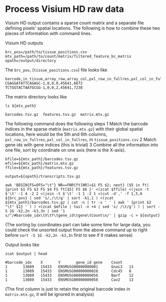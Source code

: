 # Process Visium HD raw data

Visium HD output contains a sparse count matrix and a separate file defining pixels' spatial locations. The following is how to combine these two pieces of information with command lines.

Visium HD outputs
```
brc_pos=/path/to/tissue_positions.csv
mtx_path=/path/to/count/matrix/filtered_feature_bc_matrix
opath=/output/directory
```

The `brc_pos`, (`tissue_positions.csv`) file looks like
```
barcode,in_tissue,array_row,array_col,pxl_row_in_fullres,pxl_col_in_fullres
CGAGGATATTCAGAGC-1,0,0,0,45641,6872
TCTGGTACTAATGCGG-1,0,0,2,45641,7238
```

The matrix directory looks like
```
ls ${mtx_path}
```

```
barcodes.tsv.gz  features.tsv.gz  matrix.mtx.gz
```

The following command does the following steps
1 Match the barcode indices in the sparse matrix (`matrix.mtx.gz`) with their global spatial locations, here would be the 5th and 6th columns, `pxl_row_in_fullres,pxl_col_in_fullres`, in `tissue_positions.csv`
2 Match gene ids with gene indices (this is trivial)
3 Combine all the information into one file, sort by coordinate on one axis (here is the X-axis).

```
bfile=${mtx_path}/barcodes.tsv.gz
mfile=${mtx_path}/matrix.mtx.gz
ffile=${mtx_path}/features.tsv.gz

output=${opath}/transcripts.tsv.gz

awk 'BEGIN{FS=OFS="\t"} NR==FNR{ft[NR]=$1 FS $2; next} ($5 in ft) {print $1 FS $3 FS $4 FS ft[$5] FS $6 }' <(zcat $ffile) <(join -t $'\t' -1 4 -2 2 <(join -t $'\t' -1 1 -2 1 <(cut -d',' -f 1,5,6 ${brc_pos} | sed 's/,/\t/g' | sort -k1,1 ) <(zcat ${mtx_path}/barcodes.tsv.gz | cat -n | tr -s ' ' | awk ' {print $2 "\t" $1} ' ) ) <(zcat $mfile | tail -n +4 | sed 's/ /\t/g') ) | sort -S 1G -k2,2n -k3,3n | sed '1 s/^/#barcode_idx\tX\tY\tgene_id\tgene\tCount\n/' | gzip -c > ${output}

```
(The sorting by coordinates part can take some time for large data, you could check the unsorted output from the above command up to right before `sort -S 1G -k2,2n -k3,3n`  first to see if it makes sense)

Output looks like
```
zcat $output | head
```

```
#barcode_idx    X       Y       gene_id gene    Count
1       13089   15433   ENSMUSG00000000001      Gnai3   13
1       13089   15433   ENSMUSG00000000028      Cdc45   8
1       13089   15433   ENSMUSG00000000056      Narf    12
1       13089   15433   ENSMUSG00000000058      Cav2    13
```
(The first column is just to retain the original barcode index in `matrix.mtx.gz`, it will be ignored in analysis)
